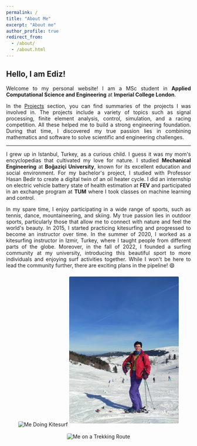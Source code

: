 ```yaml
---
permalink: /
title: "About Me"
excerpt: "About me"
author_profile: true
redirect_from:
  - /about/
  - /about.html
---
```


Hello, I am Ediz!
------

<p align="justify">
Welcome to my personal website! I am a MSc student in <b>Applied Computational Science and Engineering</b> at <b>Imperial College London</b>.
</p>

<p align="justify">
In the <A HREF="/projects/">Projects</A> section, you can find summaries of the projects I was involved in. The projects include a variety of topics such as signal processing, finite element analysis, control, simulation, and a racing competition. All these helped me to build a strong engineering foundation. During that time, I discovered my true passion lies in combining mathematics and software to solve scientific and engineering challenges.
</p>

---

<p align="justify">
I grew up in Istanbul, Turkey, as a curious child. I guess it was my mom's encyclopedias that cultivated my love for nature. I studied <b>Mechanical Engineering</b> at <b>Boğaziçi University</b>, known for its excellent education and social environment. For my bachelor's project, I studied with Professor Hasan Bedir to create a digital twin of an oil heater cycle. I did an internship on electric vehicle battery state of health estimation at <b>FEV</b> and participated in an exchange program at <b>TUM</b> where I took classes on machine learning and control.
</p>

<p align="justify">
In my spare time, I enjoy participating in a wide range of sports, such as tennis, dance, mountaineering, and skiing. My true passion lies in outdoor sports, particularly those that allow me to connect with nature and feel the world's beauty. In 2015, I started practicing kitesurfing and progressed to become an instructor over time. In the summer of 2020, I worked as a kitesurfing instructor in Izmir, Turkey, where I taught people from different parts of the globe. Moreover, in the fall of 2022, I founded a surfing community at my university, introducing this beautiful sport to more individuals and enjoying surf activities together. While I won't be here to lead the community further, there are exciting plans in the pipeline! 😄
</p>


<center>
<img src="/images/ab_kite.jpg" alt="Me Doing Kitesurf" style="height:400px; border-radius: 3px; margin-top: 8px; margin-bottom: 8px;"/>
<img src="/images/ab_ski.jpg" alt="Me Skiing" style="height: 400px; border-radius: 3px; margin-top: 8px; margin-bottom: 8px;"/>
</center>

<center>
<img src="/images/ab_likya.jpg" alt="Me on a Trekking Route" style="height: 340px; border-radius: 3px; margin-top: 8px; margin-bottom: 8px;"/>
</center>
